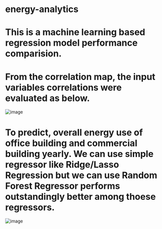 # energy-analytics

# This is a machine learning based regression model performance comparision. 
# From the correlation map, the input variables correlations were evaluated as below.



![image](https://user-images.githubusercontent.com/87870404/157587388-953e1fe5-419a-4e88-848c-643daae4e7e5.png)



# To predict, overall energy use of office building and commercial building yearly. We can use simple regressor like Ridge/Lasso Regression but we can use Random Forest Regressor performs outstandingly better among thoese regressors.

![image](https://user-images.githubusercontent.com/87870404/157588758-09c61c25-4f80-41a7-9296-a24b1f36c757.png)

